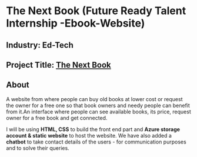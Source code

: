 # The Next Book (Future Ready Talent Internship -Ebook-Website)

## Industry: Ed-Tech
## Project Title: [The Next Book](https://storagefrt.z30.web.core.windows.net/#)

## About

A website from where people can buy old books at lower cost or request the owner for a free one so that book owners and needy people can benefit from it.An interface where people can see available books, its price, request owner for a free book and get connected.

I will be using **HTML, CSS** to build the front end part and **Azure storage account & static website** to host the website. We have also added a **chatbot** to take contact details of the users - for communication purposes and to solve their queries.
